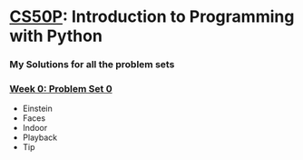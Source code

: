 # [CS50P](https://cs50.harvard.edu/python/2022/): Introduction to Programming with Python

### My Solutions for all the problem sets

### [Week 0: Problem Set 0](https://cs50.harvard.edu/python/2022/psets/0/](https://github.com/athxrva07/CS50-Python/tree/8a088bd3eeab7fea1fae3d1b25192461eb48267d/Problem%20Set%200)https://github.com/athxrva07/CS50-Python/tree/8a088bd3eeab7fea1fae3d1b25192461eb48267d/Problem%20Set%200)
* Einstein
* Faces
* Indoor
* Playback
* Tip


